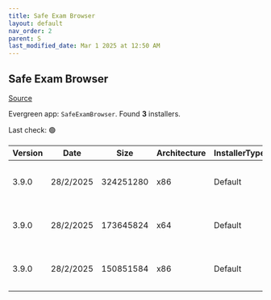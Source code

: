```yaml
---
title: Safe Exam Browser
layout: default
nav_order: 2
parent: S
last_modified_date: Mar 1 2025 at 12:50 AM
---
```


## Safe Exam Browser

[Source](https://safeexambrowser.org/)

Evergreen app: `SafeExamBrowser`. Found **3** installers.

Last check: 🟢

| Version | Date      | Size      | Architecture | InstallerType | Type | URI                                                                                                                                                                                                                            |
| ------- | --------- | --------- | ------------ | ------------- | ---- | ------------------------------------------------------------------------------------------------------------------------------------------------------------------------------------------------------------------------------ |
| 3.9.0   | 28/2/2025 | 324251280 | x86          | Default       | exe  | [https://github.com/SafeExamBrowser/seb-win-refactoring/releases/download/v3.9.0/SEB_3.9.0.787_SetupBundle.exe](https://github.com/SafeExamBrowser/seb-win-refactoring/releases/download/v3.9.0/SEB_3.9.0.787_SetupBundle.exe) |
| 3.9.0   | 28/2/2025 | 173645824 | x64          | Default       | msi  | [https://github.com/SafeExamBrowser/seb-win-refactoring/releases/download/v3.9.0/SEB_3.9.0.787_x64_Setup.msi](https://github.com/SafeExamBrowser/seb-win-refactoring/releases/download/v3.9.0/SEB_3.9.0.787_x64_Setup.msi)     |
| 3.9.0   | 28/2/2025 | 150851584 | x86          | Default       | msi  | [https://github.com/SafeExamBrowser/seb-win-refactoring/releases/download/v3.9.0/SEB_3.9.0.787_x86_Setup.msi](https://github.com/SafeExamBrowser/seb-win-refactoring/releases/download/v3.9.0/SEB_3.9.0.787_x86_Setup.msi)     |
